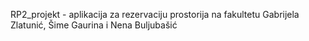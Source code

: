RP2_projekt - aplikacija za rezervaciju prostorija na fakultetu
Gabrijela Zlatunić, Šime Gaurina i Nena Buljubašić
